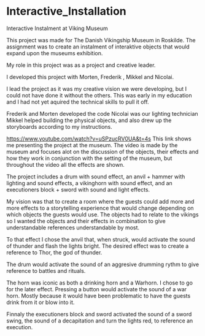 # Interactive_Installation
Interactive Instalment at Viking Museum

This project was made for The Danish Vikingship Museum in Roskilde. 
The assignment was to create an instalment of interaktive objects that would expand upon the museums exhibition.

My role in this project was as a project and creative leader.

I developed this project with Morten, Frederik , Mikkel and Nicolai. 

I lead the project as it was my creative vision we were developing, but I could not have done it without the others. 
This was early in my education and I had not yet aquired the technical skills to pull it off. 

Frederik and Morten developed the code
Nicolai was our lighting technician
Mikkel helped building the physical objects, and also drew up the storyboards according to my instructions.

https://www.youtube.com/watch?v=uSPzucRV0UA&t=4s
This link shows me presenting the project at the museum. The video is made by the museum and focuses alot on the discussion of the
objects, their effects and how they work in conjunction with the setting of the museum, but throughout the video all the effects are shown. 


The project includes a drum with sound effect, an anvil + hammer with lighting and sound effects, a vikinghorn with sound effect,
and an executioners block + sword with sound and light effects. 

My vision was that to create a room where the guests could add more and more effects to a storytelling experience that would change
depending on which objects the guests would use. The objects had to relate to the vikings so I wanted the objects and their effects
in combination to give understandable references understandable by most. 

To that effect I chose the anvil that, when struck, would activate the sound of thunder and flash the lights bright. The desired effect
was to create a reference to Thor, the god of thunder. 

The drum would activate the sound of an aggresive drumming rythm to give reference to battles and rituals.

The horn was iconic as both a drinking horn and a Warhorn. I chose to go for the later effect. Pressing a button would activate the
sound of a war horn. Mostly because it would have been problematic to have the guests drink from it or blow into it.

Finnaly the executioners block and sword activated the sound of a sword swing, the sound of a decapitation and turn the lights red, to reference an execution. 






